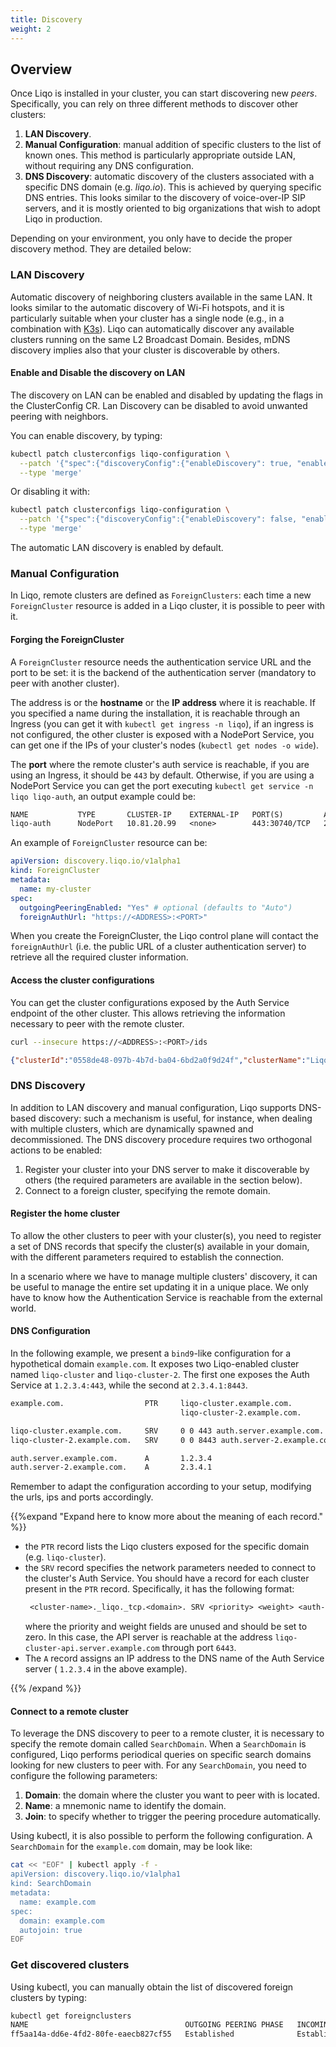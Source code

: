 ```yaml
---
title: Discovery
weight: 2
---
```


## Overview

Once Liqo is installed in your cluster, you can start discovering new *peers*.
Specifically, you can rely on three different methods to discover other clusters:

1. **LAN Discovery**.
2. **Manual Configuration**: manual addition of specific clusters to the list of known ones. This method is particularly appropriate outside LAN, without requiring any DNS configuration.
3. **DNS Discovery**: automatic discovery of the clusters associated with a specific DNS domain (e.g. *liqo.io*). This is achieved by querying specific DNS entries. This looks similar to the discovery of voice-over-IP SIP servers, and it is mostly oriented to big organizations that wish to adopt Liqo in production.

Depending on your environment, you only have to decide the proper discovery method. They are detailed below:

### LAN Discovery

Automatic discovery of neighboring clusters available in the same LAN. It looks similar to the automatic discovery 
of Wi-Fi hotspots, and it is particularly suitable when your cluster has a single node (e.g., in a combination with 
[K3s](https://k3s.io)).
Liqo can automatically discover any available clusters running on the same L2 Broadcast Domain. 
Besides, mDNS discovery implies also that your cluster is discoverable by others.

#### Enable and Disable the discovery on LAN

The discovery on LAN can be enabled and disabled by updating the flags in the ClusterConfig CR. Lan Discovery can be 
disabled to avoid unwanted peering with neighbors.

You can enable discovery, by typing:
```bash
kubectl patch clusterconfigs liqo-configuration \
  --patch '{"spec":{"discoveryConfig":{"enableDiscovery": true, "enableAdvertisement": true}}}' \
  --type 'merge'
```

Or disabling it with:
```bash
kubectl patch clusterconfigs liqo-configuration \
  --patch '{"spec":{"discoveryConfig":{"enableDiscovery": false, "enableAdvertisement": false}}}' \
  --type 'merge'
```

The automatic LAN discovery is enabled by default.

### Manual Configuration

In Liqo, remote clusters are defined as `ForeignClusters`: each time a new `ForeignCluster` resource is added in a Liqo
cluster, it is possible to peer with it.

#### Forging the ForeignCluster

A `ForeignCluster` resource needs the authentication service URL and the port to be set: it is the backend of the
authentication server (mandatory to peer with another cluster).

The address is or the __hostname__ or the __IP address__ where it is reachable.
If you specified a name during the installation, it is reachable through an Ingress (you can get it with `kubectl get
ingress -n liqo`), if an ingress is not configured, the other cluster is exposed with a NodePort Service, you can get 
one if the IPs of your cluster's nodes (`kubectl get nodes -o wide`).

The __port__ where the remote cluster's auth service is reachable, if you are
using an Ingress, it should be `443` by default. Otherwise, if you are using a NodePort Service you 
can get the port executing `kubectl get service -n liqo liqo-auth`, an output example could be:

```txt
NAME           TYPE       CLUSTER-IP    EXTERNAL-IP   PORT(S)         AGE
liqo-auth      NodePort   10.81.20.99   <none>        443:30740/TCP   2m7s
```

An example of `ForeignCluster` resource can be:

```yaml
apiVersion: discovery.liqo.io/v1alpha1
kind: ForeignCluster
metadata:
  name: my-cluster
spec:
  outgoingPeeringEnabled: "Yes" # optional (defaults to "Auto")
  foreignAuthUrl: "https://<ADDRESS>:<PORT>"
```

When you create the ForeignCluster, the Liqo control plane will contact the `foreignAuthUrl` (i.e. the public URL of a cluster authentication server) to retrieve all the required cluster information.

#### Access the cluster configurations

You can get the cluster configurations exposed by the Auth Service endpoint of the other cluster. This allows retrieving
the information necessary to peer with the remote cluster.

```bash
curl --insecure https://<ADDRESS>:<PORT>/ids
```

```json
{"clusterId":"0558de48-097b-4b7d-ba04-6bd2a0f9d24f","clusterName":"LiqoCluster0692"}
```

### DNS Discovery

In addition to LAN discovery and manual configuration, Liqo supports DNS-based discovery: such a mechanism is useful, 
for instance, when dealing with multiple clusters, which are dynamically spawned and decommissioned. The DNS discovery 
procedure requires two orthogonal actions to be enabled:

1. Register your cluster into your DNS server to make it discoverable by others (the required parameters are available 
in the section below).
2. Connect to a foreign cluster, specifying the remote domain.

#### Register the home cluster

To allow the other clusters to peer with your cluster(s), you need to register a set of DNS records that specify the 
cluster(s) available in your domain, with the different parameters required to establish the connection.

In a scenario where we have to manage multiple clusters' discovery, it can be useful to manage the entire set updating 
it in a unique place. We only have to know how the Authentication Service is reachable from the external world.

#### DNS Configuration

In the following example, we present a `bind9`-like configuration for a hypothetical domain `example.com`. It exposes 
two Liqo-enabled cluster named `liqo-cluster` and `liqo-cluster-2`. The first one exposes the Auth Service at 
`1.2.3.4:443`, while the second at `2.3.4.1:8443`.

```txt
example.com.                  PTR     liqo-cluster.example.com.
                                      liqo-cluster-2.example.com.

liqo-cluster.example.com.     SRV     0 0 443 auth.server.example.com.
liqo-cluster-2.example.com.   SRV     0 0 8443 auth.server-2.example.com.

auth.server.example.com.      A       1.2.3.4
auth.server-2.example.com.    A       2.3.4.1
```

Remember to adapt the configuration according to your setup, modifying the urls, ips and ports accordingly.

{{%expand "Expand here to know more about the meaning of each record." %}}

* the `PTR` record lists the Liqo clusters exposed for the specific domain (e.g. `liqo-cluster`).
* the `SRV` record specifies the network parameters needed to connect to the cluster's Auth Service. You should have a 
record for each cluster present in the `PTR` record.
  Specifically, it has the following format:
  ```txt
   <cluster-name>._liqo._tcp.<domain>. SRV <priority> <weight> <auth-server-port> <auth-server-name>.
  ```
  where the priority and weight fields are unused and should be set to zero. In this case, the API server is reachable 
  at the address `liqo-cluster-api.server.example.com` through port `6443`.
* The `A` record assigns an IP address to the DNS name of the Auth Service server ( `1.2.3.4` in the above example).

{{% /expand %}}

#### Connect to a remote cluster

To leverage the DNS discovery to peer to a remote cluster, it is necessary to specify the remote domain called 
`SearchDomain`. When a `SearchDomain` is configured, Liqo performs periodical queries on specific search domains looking
for new clusters to peer with.
For any `SearchDomain`, you need to configure the following parameters:

1. **Domain**: the domain where the cluster you want to peer with is located.
2. **Name**: a mnemonic name to identify the domain.
3. **Join**: to specify whether to trigger the peering procedure automatically.

Using kubectl, it is also possible to perform the following configuration. A `SearchDomain` for the `example.com` 
domain, may be look like:

```bash
cat << "EOF" | kubectl apply -f -
apiVersion: discovery.liqo.io/v1alpha1
kind: SearchDomain
metadata:
  name: example.com
spec:
  domain: example.com
  autojoin: true
EOF
```

### Get discovered clusters

Using kubectl, you can manually obtain the list of discovered foreign clusters by typing:

```bash
kubectl get foreignclusters
NAME                                   OUTGOING PEERING PHASE   INCOMING PEERING PHASE   NETWORKING STATUS   AUTHENTICATION STATUS   AGE
ff5aa14a-dd6e-4fd2-80fe-eaecb827cf55   Established              Established              Established         Established             93s
```
